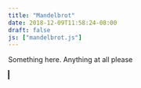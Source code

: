 ```yaml
---
title: "Mandelbrot"
date: 2018-12-09T11:58:24-08:00
draft: false
js: ["mandelbrot.js"]
---
```


Something here. Anything at all please

<body onload="draw();">
	<canvas id="myCanvas" width="150" height="150" style="border:1px solid #000000;">
	</canvas>
</body>
